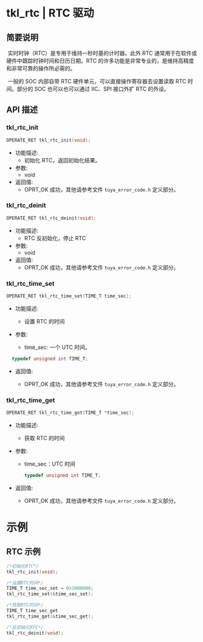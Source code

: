 # tkl_rtc | RTC 驱动

## 简要说明

​ 实时时钟（RTC）是专用于维持一秒时基的计时器。此外 RTC 通常用于在软件或硬件中跟踪时钟时间和日历日期。RTC 的许多功能是非常专业的，是维持高精度和非常可靠的操作所必需的。

​ 一般的 SOC 内部自带 RTC 硬件单元，可以直接操作寄存器去设置读取 RTC 时间。部分的 SOC 也可以也可以通过 IIC、SPI 接口外扩 RTC 的外设。

## API 描述

### tkl_rtc_init

```c
OPERATE_RET tkl_rtc_init(void);
```

- 功能描述:
  - 初始化 RTC，返回初始化结果。
- 参数:
  - void
- 返回值:
  - OPRT_OK 成功，其他请参考文件 `tuya_error_code.h` 定义部分。

### tkl_rtc_deinit

```c
OPERATE_RET tkl_rtc_deinit(void);
```

- 功能描述:
  - RTC 反初始化，停止 RTC
- 参数:
  - void
- 返回值:
  - OPRT_OK 成功，其他请参考文件 `tuya_error_code.h` 定义部分。

### tkl_rtc_time_set

```c
OPERATE_RET tkl_rtc_time_set(TIME_T time_sec);
```

- 功能描述:

  - 设置 RTC 的时间

- 参数:

  - time_sec: 一个 UTC 时间。

```c
  typedef unsigned int TIME_T;
```

- 返回值:

  - OPRT_OK 成功，其他请参考文件 `tuya_error_code.h` 定义部分。

### tkl_rtc_time_get

```c
OPERATE_RET tkl_rtc_time_get(TIME_T *time_sec);
```

- 功能描述:

  - 获取 RTC 的时间

- 参数:

  - time_sec：UTC 时间

    ```c
    typedef unsigned int TIME_T;
    ```

- 返回值:

  - OPRT_OK 成功，其他请参考文件 `tuya_error_code.h` 定义部分。

# 示例

## RTC 示例

```c
/*初始化RTC*/
tkl_rtc_init(void);

/*设置RTC时间*/
TIME_T time_sec_set = 0x1000000;
tkl_rtc_time_set(&time_sec_set);

/*获取RTC时间*/
TIME_T time_sec_get
tkl_rtc_time_get(&time_sec_get);

/*反初始化RTC*/
tkl_rtc_deinit(void);

```
